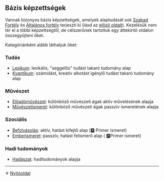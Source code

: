 ## Bázis képzettségek

Vannak bizonyos bázis képzettségek, amelyek alaptudását sok [Szabad Fortély](042_szabad_fortelyok.md) és [Általános fortély](043_altalanos_fortelyok.md) terjeszti ki (lásd az [előző oldalt](037_kepzettsegek_fortelyok_kapcsolata.md)). Kezelésük nem tér el a többi képzettségtől, de célszerűnek tartottuk egy áttekintő oldalon összegyűjteni őket.

Kategóriánként alább láthatjuk őket:

### Tudás

- [Lexikum](kepzettsegek.szekunder/lexikum.md): lexikális, "seggelős" tudást takaró tudomány alap
- [Kvantikum](kepzettsegek.szekunder/kvantikum.md): számolást, kreatív alkotást igénylő tudást takaró tudomány alap

### Művészet

- [Előadóművészet](kepzettsegek.szekunder/eloadomuveszet.md): különböző művészeti ágak aktív művelésének alapja
- [Művészetismeret](kepzettsegek.szekunder/muveszetismeret.md): különböző művészeti ágak passzív ismeretének alapja

### Szociális

- [Befolyásolás](kepzettsegek.primer.altalanos/befolyasolas.md): aktív, hatást kifejtő alap (🅿️ Primer ismeret)
- [Emberismeret](kepzettsegek.primer.altalanos/emberismeret.md): passzív, hatást felismerő alap ( 🅿️Primer ismeret)

### Hadi tudományok

- [Hadászat](kepzettsegek.primer.altalanos/hadaszat.md): haditudományok alapja

---

⚜️ [Nyitóoldal](start.md#3-k%C3%A9pzetts%C3%A9grendszer)
